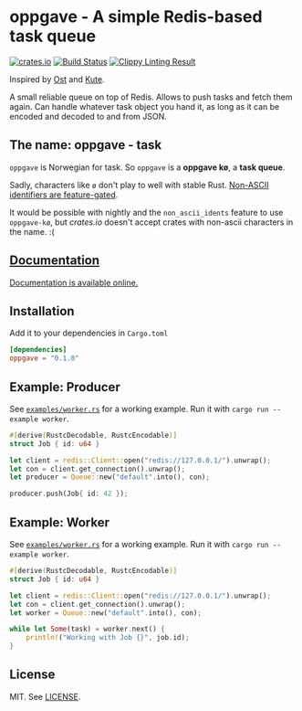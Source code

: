 # oppgave - A simple Redis-based task queue

[![crates.io](http://meritbadge.herokuapp.com/oppgave)](https://crates.io/crates/oppgave)
[![Build Status](https://travis-ci.org/badboy/oppgave.svg?branch=master)](https://travis-ci.org/badboy/oppgave)
[![Clippy Linting Result](https://clippy.bashy.io/github/badboy/oppgave/master/badge.svg)](https://clippy.bashy.io/github/badboy/oppgave/master/log)

Inspired by [Ost](https://github.com/soveran/ost) and [Kute](https://github.com/moonglum/kute).

A small reliable queue on top of Redis. Allows to push tasks and fetch them again.
Can handle whatever task object you hand it, as long as it can be encoded and decoded to and from JSON.

## The name: oppgave - task

`oppgave` is Norwegian for task.
So `oppgave` is a **oppgave kø**, a **task queue**.

Sadly, characters like `ø` don't play to well with stable Rust. [Non-ASCII identifiers are feature-gated](https://github.com/rust-lang/rust/issues/28979).

It would be possible with nightly and the `non_ascii_idents` feature to use `oppgave-kø`, but *crates.io* doesn't accept crates with non-ascii characters in the name. :(

## [Documentation][]

[Documentation is available online.][documentation]

[documentation]: http://badboy.github.io/oppgave

## Installation

Add it to your dependencies in `Cargo.toml`

```toml
[dependencies]
oppgave = "0.1.0"
```

## Example: Producer

See [`examples/worker.rs`](examples/worker.rs) for a working example.
Run it with `cargo run --example worker`.

```rust
#[derive(RustcDecodable, RustcEncodable)]
struct Job { id: u64 }

let client = redis::Client::open("redis://127.0.0.1/").unwrap();
let con = client.get_connection().unwrap();
let producer = Queue::new("default".into(), con);

producer.push(Job{ id: 42 });
```

## Example: Worker

See [`examples/worker.rs`](examples/worker.rs) for a working example.
Run it with `cargo run --example worker`.

```rust
#[derive(RustcDecodable, RustcEncodable)]
struct Job { id: u64 }

let client = redis::Client::open("redis://127.0.0.1/").unwrap();
let con = client.get_connection().unwrap();
let worker = Queue::new("default".into(), con);

while let Some(task) = worker.next() {
    println!("Working with Job {}", job.id);
}
```

## License

MIT. See [LICENSE](LICENSE).
